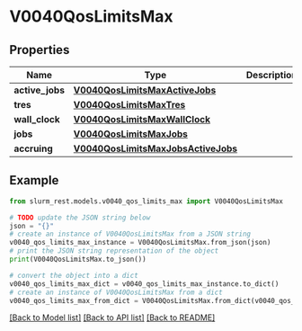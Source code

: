 # V0040QosLimitsMax


## Properties

Name | Type | Description | Notes
------------ | ------------- | ------------- | -------------
**active_jobs** | [**V0040QosLimitsMaxActiveJobs**](V0040QosLimitsMaxActiveJobs.md) |  | [optional] 
**tres** | [**V0040QosLimitsMaxTres**](V0040QosLimitsMaxTres.md) |  | [optional] 
**wall_clock** | [**V0040QosLimitsMaxWallClock**](V0040QosLimitsMaxWallClock.md) |  | [optional] 
**jobs** | [**V0040QosLimitsMaxJobs**](V0040QosLimitsMaxJobs.md) |  | [optional] 
**accruing** | [**V0040QosLimitsMaxJobsActiveJobs**](V0040QosLimitsMaxJobsActiveJobs.md) |  | [optional] 

## Example

```python
from slurm_rest.models.v0040_qos_limits_max import V0040QosLimitsMax

# TODO update the JSON string below
json = "{}"
# create an instance of V0040QosLimitsMax from a JSON string
v0040_qos_limits_max_instance = V0040QosLimitsMax.from_json(json)
# print the JSON string representation of the object
print(V0040QosLimitsMax.to_json())

# convert the object into a dict
v0040_qos_limits_max_dict = v0040_qos_limits_max_instance.to_dict()
# create an instance of V0040QosLimitsMax from a dict
v0040_qos_limits_max_from_dict = V0040QosLimitsMax.from_dict(v0040_qos_limits_max_dict)
```
[[Back to Model list]](../README.md#documentation-for-models) [[Back to API list]](../README.md#documentation-for-api-endpoints) [[Back to README]](../README.md)


